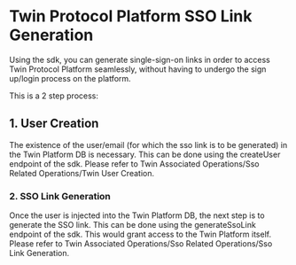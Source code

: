 # Twin Protocol Platform SSO Link Generation

Using the sdk, you can generate single-sign-on links in order to access Twin Protocol Platform seamlessly, without having to undergo the sign up/login process on the platform.

This is a 2 step process:

## 1. User Creation
The existence of the user/email (for which the sso link is to be generated) in the Twin Platform DB is necessary. This can be done using the createUser endpoint of the sdk. Please refer to Twin Associated Operations/Sso Related Operations/Twin User Creation.


### 2. SSO Link Generation
Once the user is injected into the Twin Platform DB, the next step is to generate the SSO link. This can be done using the generateSsoLink endpoint of the sdk. This would grant access to the Twin Platform itself. Please refer to Twin Associated Operations/Sso Related Operations/Sso Link Generation.
